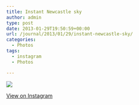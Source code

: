 ```yaml
---
title: Instant Newcastle sky
author: admin
type: post
date: 2013-01-29T19:50:59+00:00
url: /journal/2013/01/29/instant-newcastle-sky/
categories:
  - Photos
tags:
  - instagram
  - Photos

---
```

![][1]

<p class="view-instagram">
  <a href="http://instagr.am/p/VFHv7Yqltl/">View on Instagram</a>
</p>

 [1]: http://lobban.org/wordpress//HLIC/2465d187d2d161b3f01ca3fcd40b39ef.jpg